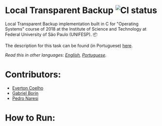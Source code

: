 # Local Transparent Backup ![CI status](https://img.shields.io/badge/build-passing-brightgreen.svg)
Local Transparent Backup implementation built in C for "Operating Systems" course of 2018 at the Institute of Science and Technology at Federal University of São Paulo (UNIFESP). 📦

The description for this task can be found (in Portuguese) [here](LAB-05-backup.pdf).

*Read this in other languages: [English](README.md), [Portuguese](README.pt-BR.md).*

# Contributors:
- [Everton Coelho](https://github.com/evcoelho)
- [Gabriel Borin](https://github.com/GaBorin)
- [Pedro Naresi](https://github.com/pedronaresi)

# How to Run:
